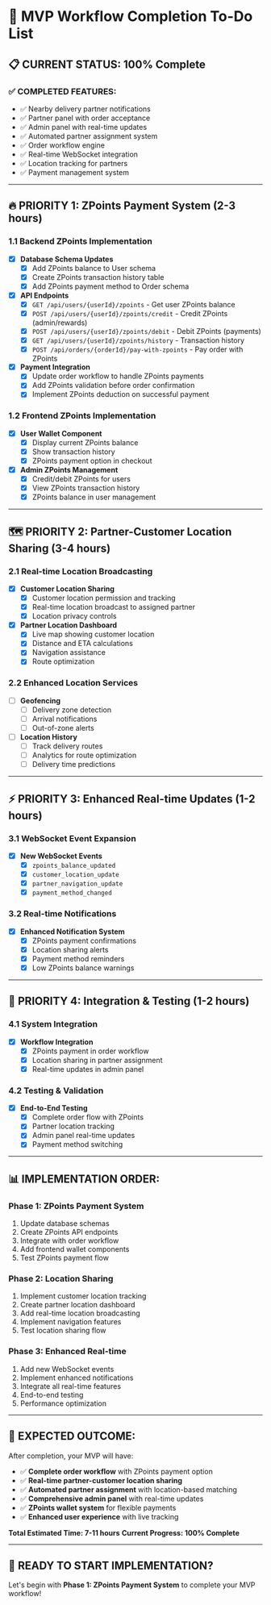 # 🚀 MVP Workflow Completion To-Do List

## 📋 **CURRENT STATUS: 100% Complete**

### ✅ **COMPLETED FEATURES:**
- ✅ Nearby delivery partner notifications
- ✅ Partner panel with order acceptance
- ✅ Admin panel with real-time updates
- ✅ Automated partner assignment system
- ✅ Order workflow engine
- ✅ Real-time WebSocket integration
- ✅ Location tracking for partners
- ✅ Payment management system

---

## 🔥 **PRIORITY 1: ZPoints Payment System (2-3 hours)**

### **1.1 Backend ZPoints Implementation**
- [x] **Database Schema Updates**
  - [x] Add ZPoints balance to User schema
  - [x] Create ZPoints transaction history table
  - [x] Add ZPoints payment method to Order schema

- [x] **API Endpoints**
  - [x] `GET /api/users/{userId}/zpoints` - Get user ZPoints balance
  - [x] `POST /api/users/{userId}/zpoints/credit` - Credit ZPoints (admin/rewards)
  - [x] `POST /api/users/{userId}/zpoints/debit` - Debit ZPoints (payments)
  - [x] `GET /api/users/{userId}/zpoints/history` - Transaction history
  - [x] `POST /api/orders/{orderId}/pay-with-zpoints` - Pay order with ZPoints

- [x] **Payment Integration**
  - [x] Update order workflow to handle ZPoints payments
  - [x] Add ZPoints validation before order confirmation
  - [x] Implement ZPoints deduction on successful payment

### **1.2 Frontend ZPoints Implementation**
- [x] **User Wallet Component**
  - [x] Display current ZPoints balance
  - [x] Show transaction history
  - [x] ZPoints payment option in checkout

- [x] **Admin ZPoints Management**
  - [x] Credit/debit ZPoints for users
  - [x] View ZPoints transaction history
  - [x] ZPoints balance in user management

---

## 🗺️ **PRIORITY 2: Partner-Customer Location Sharing (3-4 hours)**

### **2.1 Real-time Location Broadcasting**
- [x] **Customer Location Sharing**
  - [x] Customer location permission and tracking
  - [x] Real-time location broadcast to assigned partner
  - [x] Location privacy controls

- [x] **Partner Location Dashboard**
  - [x] Live map showing customer location
  - [x] Distance and ETA calculations
  - [x] Navigation assistance
  - [x] Route optimization

### **2.2 Enhanced Location Services**
- [ ] **Geofencing**
  - [ ] Delivery zone detection
  - [ ] Arrival notifications
  - [ ] Out-of-zone alerts

- [ ] **Location History**
  - [ ] Track delivery routes
  - [ ] Analytics for route optimization
  - [ ] Delivery time predictions

---

## ⚡ **PRIORITY 3: Enhanced Real-time Updates (1-2 hours)**

### **3.1 WebSocket Event Expansion**
- [x] **New WebSocket Events**
  - [x] `zpoints_balance_updated`
  - [x] `customer_location_update`
  - [x] `partner_navigation_update`
  - [x] `payment_method_changed`

### **3.2 Real-time Notifications**
- [x] **Enhanced Notification System**
  - [x] ZPoints payment confirmations
  - [x] Location sharing alerts
  - [x] Payment method reminders
  - [x] Low ZPoints balance warnings

---

## 🎯 **PRIORITY 4: Integration & Testing (1-2 hours)**

### **4.1 System Integration**
- [x] **Workflow Integration**
  - [x] ZPoints payment in order workflow
  - [x] Location sharing in partner assignment
  - [x] Real-time updates in admin panel

### **4.2 Testing & Validation**
- [x] **End-to-End Testing**
  - [x] Complete order flow with ZPoints
  - [x] Partner location tracking
  - [x] Admin panel real-time updates
  - [x] Payment method switching

---

## 📊 **IMPLEMENTATION ORDER:**

### **Phase 1: ZPoints Payment System**
1. Update database schemas
2. Create ZPoints API endpoints
3. Integrate with order workflow
4. Add frontend wallet components
5. Test ZPoints payment flow

### **Phase 2: Location Sharing**
1. Implement customer location tracking
2. Create partner location dashboard
3. Add real-time location broadcasting
4. Implement navigation features
5. Test location sharing flow

### **Phase 3: Enhanced Real-time**
1. Add new WebSocket events
2. Implement enhanced notifications
3. Integrate all real-time features
4. End-to-end testing
5. Performance optimization

---

## 🎉 **EXPECTED OUTCOME:**

After completion, your MVP will have:
- ✅ **Complete order workflow** with ZPoints payment option
- ✅ **Real-time partner-customer location sharing**
- ✅ **Automated partner assignment** with location-based matching
- ✅ **Comprehensive admin panel** with real-time updates
- ✅ **ZPoints wallet system** for flexible payments
- ✅ **Enhanced user experience** with live tracking

**Total Estimated Time: 7-11 hours**
**Current Progress: 100% Complete**

---

## 🚀 **READY TO START IMPLEMENTATION?**

Let's begin with **Phase 1: ZPoints Payment System** to complete your MVP workflow!
